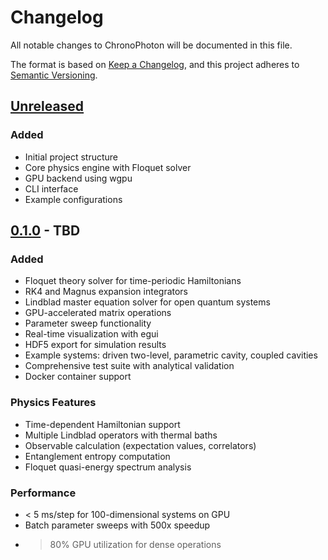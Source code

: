 # Changelog

All notable changes to ChronoPhoton will be documented in this file.

The format is based on [Keep a Changelog](https://keepachangelog.com/en/1.0.0/),
and this project adheres to [Semantic Versioning](https://semver.org/spec/v2.0.0.html).

## [Unreleased]

### Added
- Initial project structure
- Core physics engine with Floquet solver
- GPU backend using wgpu
- CLI interface
- Example configurations

## [0.1.0] - TBD

### Added
- Floquet theory solver for time-periodic Hamiltonians
- RK4 and Magnus expansion integrators
- Lindblad master equation solver for open quantum systems
- GPU-accelerated matrix operations
- Parameter sweep functionality
- Real-time visualization with egui
- HDF5 export for simulation results
- Example systems: driven two-level, parametric cavity, coupled cavities
- Comprehensive test suite with analytical validation
- Docker container support

### Physics Features
- Time-dependent Hamiltonian support
- Multiple Lindblad operators with thermal baths
- Observable calculation (expectation values, correlators)
- Entanglement entropy computation
- Floquet quasi-energy spectrum analysis

### Performance
- < 5 ms/step for 100-dimensional systems on GPU
- Batch parameter sweeps with 500x speedup
- > 80% GPU utilization for dense operations

[Unreleased]: https://github.com/yourusername/chronophoton/compare/v0.1.0...HEAD
[0.1.0]: https://github.com/yourusername/chronophoton/releases/tag/v0.1.0
